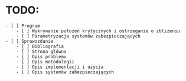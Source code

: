 # TODO:
    - [ ] Program
        - [ ] Wykrywanie położeń krytycznych i ostrzeganie o zbliżeniu
        - [ ] Parametryzacja systemów zabezpieczających
    - [ ] Sprawozdanie
        - [ ] Bibliografia
        - [ ] Strona główna
        - [ ] Opis problemu
        - [ ] Opis metodologii
        - [ ] Opis implementacji i użycia
        - [ ] Opis systemów zabezpieczających
